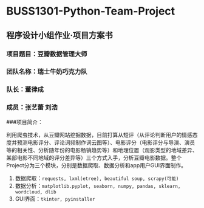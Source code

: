 # BUSS1301-Python-Team-Project
## 程序设计小组作业·项目方案书

### 项目题目：豆瓣数据管理大师
### 团队名称：瑞士牛奶巧克力队
### 队长：董律成
### 成员：张艺蕾	刘浩

###项目简介：

利用爬虫技术，从豆瓣网站挖掘数据，目前打算从短评（从评论判断用户的情感态度并预测电影评分、评论词频制作词云图等）、电影评分（电影评分与导演、演员等的相关性、分析随年份的电影畅销趋势等）和地理位置（观影类型的地域差异、某部电影不同地域的评分差异等）三个方式入手，分析豆瓣电影数据。整个Project分为三个模块，分别是数据爬取、数据分析和app用户GUI界面制作。
1.	数据爬取：`requests, lxml(etree), beautiful soup, scrapy(可能)`
2.	数据分析：`matplotlib.pyplot, seaborn, numpy, pandas, sklearn, wordcloud, dlib`
3.	GUI界面：`tkinter, pyinstaller`
